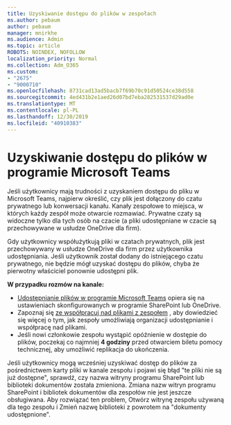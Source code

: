 ```yaml
---
title: Uzyskiwanie dostępu do plików w zespołach
ms.author: pebaum
author: pebaum
manager: mnirkhe
ms.audience: Admin
ms.topic: article
ROBOTS: NOINDEX, NOFOLLOW
localization_priority: Normal
ms.collection: Adm_O365
ms.custom:
- "2675"
- "9000710"
ms.openlocfilehash: 8731cad13ad5bacb7f69b70c91d50524ce38d558
ms.sourcegitcommit: 4ed431b2e1aed26d07bd7eba282531537d29ad0e
ms.translationtype: MT
ms.contentlocale: pl-PL
ms.lasthandoff: 12/30/2019
ms.locfileid: "40910383"
---
```

# <a name="accessing-files-in-microsoft-teams"></a>Uzyskiwanie dostępu do plików w programie Microsoft Teams

Jeśli użytkownicy mają trudności z uzyskaniem dostępu do pliku w Microsoft Teams, najpierw określić, czy plik jest dołączony do czatu prywatnego lub konwersacji kanału. Kanały zespołowe to miejsca, w których każdy zespół może otwarcie rozmawiać. Prywatne czaty są widoczne tylko dla tych osób na czacie (a pliki udostępniane w czacie są przechowywane w usłudze OneDrive dla firm).

Gdy użytkownicy współużytkują pliki w czatach prywatnych, plik jest przechowywany w usłudze OneDrive dla firm przez użytkownika udostępniania. Jeśli użytkownik został dodany do istniejącego czatu prywatnego, nie będzie mógł uzyskać dostępu do plików, chyba że pierwotny właściciel ponownie udostępni plik.    

**W przypadku rozmów na kanale:**

- [Udostępnianie plików w programie Microsoft Teams](https://docs.microsoft.com/MicrosoftTeams/sharing-files-in-teams) opiera się na ustawieniach skonfigurowanych w programie SharePoint lub OneDrive. 
- Zapoznaj się [ze współpracuj nad plikami z zespołem](https://support.office.com/article/Collaborate-on-files-with-your-Team-9b200289-dbac-4823-85bd-628a5c7bb0ae) , aby dowiedzieć się więcej o tym, jak zespoły umożliwiają organizacji udostępnianie i współpracę nad plikami. 
- Jeśli nowi członkowie zespołu wystąpić opóźnienie w dostępie do plików, poczekaj co najmniej **4 godziny** przed otwarciem biletu pomocy technicznej, aby umożliwić replikacja do ukończenia. 

Jeśli użytkownicy mogą wcześniej uzyskiwać dostęp do plików za pośrednictwem karty pliki w kanale zespołu i pojawi się błąd "te pliki nie są już dostępne", sprawdź, czy nazwa witryny programu SharePoint lub biblioteki dokumentów została zmieniona. Zmiana nazw witryn programu SharePoint i bibliotek dokumentów dla zespołów nie jest jeszcze obsługiwana. Aby rozwiązać ten problem, Otwórz witrynę zespołu używaną dla tego zespołu i Zmień nazwę biblioteki z powrotem na "dokumenty udostępnione".